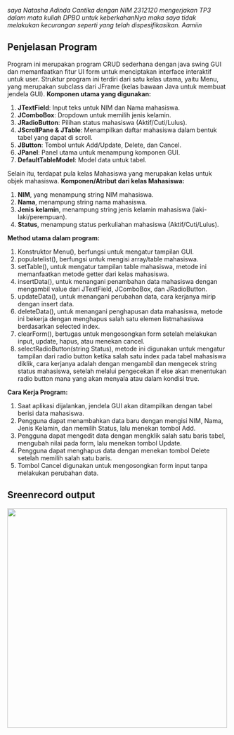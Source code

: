 _saya Natasha Adinda Cantika dengan NIM 2312120 mengerjakan TP3 dalam mata kuliah DPBO untuk keberkahanNya maka saya tidak melakukan kecurangan seperti yang telah dispesifikasikan. Aamiin_

## Penjelasan Program
Program ini merupakan program CRUD sederhana dengan java swing GUI dan memanfaatkan fitur UI form untuk menciptakan interface interaktif untuk user. Struktur program ini terdiri dari satu kelas utama, yaitu Menu, yang merupakan subclass dari JFrame (kelas bawaan Java untuk membuat jendela GUI).
**Komponen utama yang digunakan:**
1. **JTextField**: Input teks untuk NIM dan Nama mahasiswa.
2. **JComboBox**: Dropdown untuk memilih jenis kelamin.
3. **JRadioButton**: Pilihan status mahasiswa (Aktif/Cuti/Lulus).
4. **JScrollPane & JTable**: Menampilkan daftar mahasiswa dalam bentuk tabel yang dapat di scroll.
5. **JButton**: Tombol untuk Add/Update, Delete, dan Cancel.
6. **JPanel**: Panel utama untuk menampung komponen GUI.
7. **DefaultTableModel**: Model data untuk tabel.

Selain itu, terdapat pula kelas Mahasiswa yang merupakan kelas untuk objek mahasiswa.
**Komponen/Atribut dari kelas Mahasiswa:**
1. **NIM**, yang menampung string NIM mahasiswa.
2. **Nama**, menampung string nama mahasiswa.
3. **Jenis kelamin**, menampung string jenis kelamin mahasiswa (laki-laki/perempuan).
4. **Status**, menampung status perkuliahan mahasiswa (Aktif/Cuti/Lulus).

**Method utama dalam program:**
1. Konstruktor Menu(), berfungsi untuk mengatur tampilan GUI.
2. populatelist(), berfungsi untuk mengisi array/table mahasiswa.
3. setTable(), untuk mengatur tampilan table mahasiswa, metode ini memanfaatkan metode getter dari kelas mahasiswa.
4. insertData(), untuk menangani penambahan data mahasiswa dengan mengambil value dari JTextField, JComboBox, dan JRadioButton.
5. updateData(), untuk menangani perubahan data, cara kerjanya mirip dengan insert data.
6. deleteData(), untuk menangani penghapusan data mahasiswa, metode ini bekerja dengan menghapus salah satu elemen listmahasiswa berdasarkan selected index.
7. clearForm(), bertugas untuk mengosongkan form setelah melakukan input, update, hapus, atau menekan cancel.
8. selectRadioButton(string Status), metode ini digunakan untuk mengatur tampilan dari radio button ketika salah satu index pada tabel mahasiswa diklik, cara kerjanya adalah dengan mengambil dan mengecek string status mahasiswa, setelah melalui pengecekan if else akan menentukan radio button mana yang akan menyala atau dalam kondisi true.

**Cara Kerja Program:**
1. Saat aplikasi dijalankan, jendela GUI akan ditampilkan dengan tabel berisi data mahasiswa.
2. Pengguna dapat menambahkan data baru dengan mengisi NIM, Nama, Jenis Kelamin, dan memilih Status, lalu menekan tombol Add.
3. Pengguna dapat mengedit data dengan mengklik salah satu baris tabel, mengubah nilai pada form, lalu menekan tombol Update.
4. Pengguna dapat menghapus data dengan menekan tombol Delete setelah memilih salah satu baris.
5.   Tombol Cancel digunakan untuk mengosongkan form input tanpa melakukan perubahan data.

## Sreenrecord output
<p align="left">
    <img src="screenshot\TP4_run_23_03_2025" width=500>
</p>
